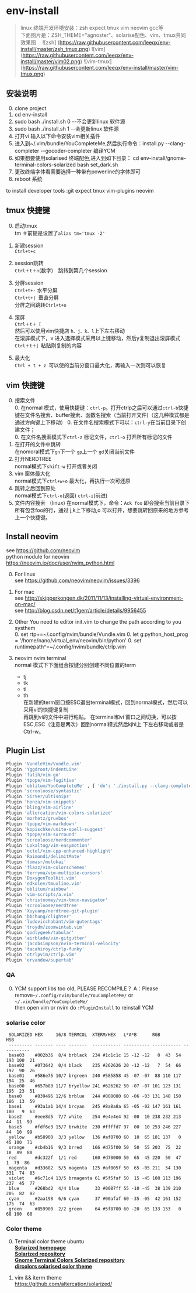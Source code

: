 # env-install
> linux 终端开发环境安装：zsh expect tmux vim neovim gcc等  
> 下面图片是：ZSH_THEME="agnoster"、solarise配色、vim、tmux共同效果图　
![zsh] (https://raw.githubusercontent.com/leeqx/env-install/master/zsh_tmux.png)
![vim] (https://raw.githubusercontent.com/leeqx/env-install/master/vim02.png)
![vim-tmux] (https://raw.githubusercontent.com/leeqx/env-install/master/vim-tmux.png)

## 安装说明
   0. clone project
   0. cd env-install
   0. sudo bash ./install.sh 0     --不会更新linux 软件源
   0. sudo bash ./install.sh 1     --会更新linux 软件源
   0. 打开vi 输入以下命令安装vim相关插件     
   0. 进入到~/.vim/bundle/YouCompleteMe,然后执行命令：install.py --clang-completer --gocoder-completer 编译YCM
   0. 如果想要使用solarised 终端配色,进入到如下目录：
	  cd env-install/gnome-terminal-colors-solarized
	  bash set_dark.sh
   0. 更改终端字体看需要选择一种带有powerline的字体即可
   0. reboot 系统

to install developer tools :git expect tmux vim-plugins neovim

## tmux 快捷键
  0. 启动tmux  
     tm ＃前提是设置了`alias tm='tmux -2'`  

  0. 新建session  
     `Ctrl+t+c `  

  0. session跳转  
     `Ctrl＋t＋n`(数字)　跳转到第几个session  
  0. 分屏session  
     `Ctrl+t+-` 水平分屏  
     `Ctrl+t+| `垂直分屏  
     分屏之间跳转`Ctrl+t+o`  
  0. 滚屏  
     `Ctrl＋t＋［`  
     然后可以使用vim快捷店 `h、j、k、l`上下左右移动  
     在滚屏模式下，v 进入选择模式采用以上键移动，然后y复制退出滚屏模式  　
     `Ctrl＋t＋］`粘贴刚复制的内容  
  0. 最大化   
     `Ctrl + t + z `可以使的当前分窗口最大化，再输入一次则可以恢复  　　 

## vim 快捷键  
  0. 搜索文件  
     0. 在normal 模式，使用快捷键：`ctrl-p`。打开ctrlp之后可以通过`ctrl-b`快捷键在文件名搜索、buffer搜索、函数名搜索（当前打开文件)（这几种模式都是通过方向键上下移动）
     0. 在文件名搜索模式下可以：`ctrl-y`在当前目录下创建文件；  
     0. 在文件名搜索模式下`ctrl-z` 标记文件，`ctrl-o` 打开所有标记的文件  
  0. 在打开的文件中跳转  
    在nomoral模式下`gn`下一个 `gp`上一个 `gd`关闭当前文件
  0. 打开NERDTREE   
     normal模式下`shift-w` 打开或者关闭  
  0.  vim 窗体最大化  
      normal模式下`ctrl+w+o` 最大化，再执行一次可还原  
  0. 跳转之后回到原处  
     normal模式下`ctrl-o`(返回) `ctrl-i`(前进)  
  0. 文件内容搜索  （linux)
    在normal模式下，命令：`Ack foo` 即会搜索当前目录下所有包含foo的行，通过 j,k上下移动,o 可以打开，想要跳转回原来的地方参考上一个快捷键。  
## Install neovim  
  see https://github.com/neovim  
  python module for neovim  
  https://neovim.io/doc/user/nvim_python.html  

  0. For linux  
    see https://github.com/neovim/neovim/issues/3396  

  0. For mac  
    see  http://skipperkongen.dk/2011/11/13/installing-virtual-environment-on-mac/  
    see  http://blog.csdn.net/t1gerr/article/details/9956455  

  0. Other
     You need to editor init.vim to change the path according to you systhem  
     0. set rtp+=~/.config/nvim/bundle/Vundle.vim
     0. let g:python_host_prog = '/home/nano/virtual_env/neovim/bin/python'
     0. set runtimepath^=~/.config/nvim/bundle/ctrlp.vim
  0. neovim nvim terminal  
     normal 模式下下面组合按键分别创建不同位置的term  
     * <leader>tj
     * <leader>tk
     * <leader>tl
     * <leader>th  
     在新建的term窗口按ESC退出terminal模式，回到normal模式，然后可以采用vi的快捷键复制  
     再跳到vi的文件中进行粘贴。
     在terminal和vi 窗口之间切换，可以按ESC,ESC（注意是两次）回到normal模式然后kjhl上
     下左右移动或者是Ctrl-w。


## Plugin List    
  ```sh
Plugin 'VundleVim/Vundle.vim'
Plugin 'Yggdroot/indentLine'
Plugin 'fatih/vim-go'
Plugin 'tpope/vim-fugitive'
Plugin 'oblitum/YouCompleteMe' , { 'do': './install.py --clang-completer' }
Plugin 'scrooloose/syntastic'
Plugin 'SirVer/ultisnips'
Plugin 'honza/vim-snippets'
Plugin 'bling/vim-airline'
Plugin 'altercation/vim-colors-solarized'
Plugin 'morhetz/gruvbox'
Plugin 'tpope/vim-markdown'
Plugin 'kopischke/unite-spell-suggest'
Plugin 'tpope/vim-surround'
Plugin 'scrooloose/nerdcommenter'
Plugin 'Lokaltog/vim-easymotion'
Plugin 'octol/vim-cpp-enhanced-highlight'
Plugin 'Raimondi/delimitMate'
Plugin 'tomasr/molokai'
Plugin 'flazz/vim-colorschemes'
Plugin 'terryma/vim-multiple-cursors'
Plugin 'DoxygenToolkit.vim'
Plugin 'edkolev/tmuxline.vim'
Plugin 'oblitum/rainbow'
Plugin 'vim-scripts/a.vim'
Plugin 'christoomey/vim-tmux-navigator'
Plugin 'scrooloose/nerdtree'
Plugin 'Xuyuanp/nerdtree-git-plugin'
Plugin 'bbchung/clighter'
Plugin 'ludovicchabant/vim-gutentags'
Plugin 'troydm/zoomwintab.vim'
Plugin 'godlygeek/tabular'
Plugin 'airblade/vim-gitgutter'
Plugin 'jacobsimpson/nvim-terminal-velocity'
Plugin 'tacahiroy/ctrlp-funky'
Plugin 'ctrlpvim/ctrlp.vim'
Plugin 'ervandew/supertab'
```
### QA
  0. YCM support libs too old, PLEASE RECOMPILE？
    A：Please remove`~/.config/nvim/bundle/YouCompleteMe/` or `~/.vim/bundle/YouCompleteMe/`  
    then open vim or nvim do `:PluginInstall` to reinstall YCM  

### solarise color

   ```shell
    SOLARIZED HEX     16/8 TERMCOL  XTERM/HEX   L*A*B      RGB         HSB  
    --------- ------- ---- -------  ----------- ---------- ----------- -----------
    base03    #002b36  8/4 brblack  234 #1c1c1c 15 -12 -12   0  43  54 193 100  21
    base02    #073642  0/4 black    235 #262626 20 -12 -12   7  54  66 192  90  26
    base01    #586e75 10/7 brgreen  240 #585858 45 -07 -07  88 110 117 194  25  46
    base00    #657b83 11/7 bryellow 241 #626262 50 -07 -07 101 123 131 195  23  51
    base0     #839496 12/6 brblue   244 #808080 60 -06 -03 131 148 150 186  13  59
    base1     #93a1a1 14/4 brcyan   245 #8a8a8a 65 -05 -02 147 161 161 180   9  63
    base2     #eee8d5  7/7 white    254 #e4e4e4 92 -00  10 238 232 213  44  11  93
    base3     #fdf6e3 15/7 brwhite  230 #ffffd7 97  00  10 253 246 227  44  10  99
    yellow    #b58900  3/3 yellow   136 #af8700 60  10  65 181 137   0  45 100  71
    orange    #cb4b16  9/3 brred    166 #d75f00 50  50  55 203  75  22  18  89  80
    red       #dc322f  1/1 red      160 #d70000 50  65  45 220  50  47   1  79  86
    magenta   #d33682  5/5 magenta  125 #af005f 50  65 -05 211  54 130 331  74  83
    violet    #6c71c4 13/5 brmagenta 61 #5f5faf 50  15 -45 108 113 196 237  45  77
    blue      #268bd2  4/4 blue      33 #0087ff 55 -10 -45  38 139 210 205  82  82
    cyan      #2aa198  6/6 cyan      37 #00afaf 60 -35 -05  42 161 152 175  74  63
    green     #859900  2/2 green     64 #5f8700 60 -20  65 133 153   0  68 100  60
 ```   
### Color theme  
  0. Terminal color theme ubuntu  
   [**Solarized homepage**](http://ethanschoonover.com/solarized)  
   [**Solarized repository**](https://github.com/altercation/solarized)  
   [**Gnome Terminal Colors Solarized repository**](https://github.com/sigurdga/gnome-terminal-colors-solarized)    
   [**dircolors solarised color theme**](https://github.com/seebi/dircolors-solarized)   

  0. vim && iterm theme  
     https://github.com/altercation/solarized/  
